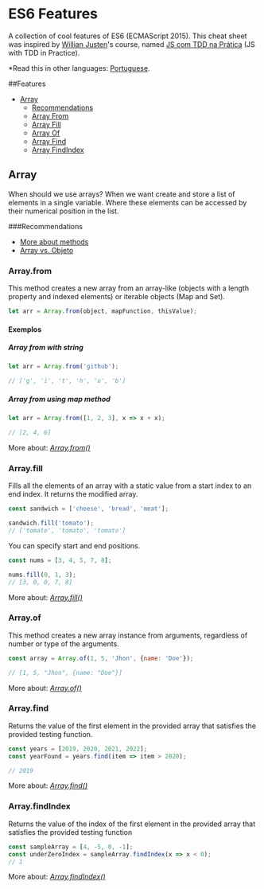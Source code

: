 # ES6 Features
A collection of cool features of ES6 (ECMAScript 2015). This cheat sheet was 
inspired by [Willian Justen](https://github.com/willianjusten)'s course, named 
[JS com TDD na Prática](https://www.udemy.com/course/js-com-tdd-na-pratica/) (JS with TDD in Practice).

*Read this in other languages: [Portuguese](README.md).

##Features
  - [Array](#array)
    - [Recommendations](#recommendations)
    - [Array From](#array.from)
    - [Array Fill](#array.fill)
    - [Array Of](#array.of)
    - [Array Find](#array.find)
    - [Array FindIndex](#array.findIndex)

## Array
When should we use arrays? When we want create and store a list of elements in a single variable. 
Where these elements can be accessed by their numerical position in the list.

###Recommendations
- [More about methods](https://exploringjs.com/es6/ch_arrays.html#sec_new-static-array-methods)
- [Array vs. Objeto](https://dev.to/zac_heisey/objects-vs-arrays-2g0e)

### Array.from
This method creates a new array from an array-like (objects with a length property and indexed elements) 
or iterable objects (Map and Set).
```javascript
let arr = Array.from(object, mapFunction, thisValue);
```
#### Exemplos
##### Array from with string
```javascript
let arr = Array.from('github');

// ['g', 'i', 't', 'h', 'u', 'b']
```
##### Array from using map method
```javascript
let arr = Array.from([1, 2, 3], x => x + x);

// [2, 4, 6] 
```
More about: *[Array.from()](https://developer.mozilla.org/en-US/docs/Web/JavaScript/Reference/Global_Objects/Array/from)*
### Array.fill
Fills all the elements of an array with a static value from a start index to an end index. 
It returns the modified array.
```javascript
const sandwich = ['cheese', 'bread', 'meat'];

sandwich.fill('tomato');
// ['tomato', 'tomato', 'tomato']
```
 You can specify start and end positions.
 ```javascript
 const nums = [3, 4, 5, 7, 8];
 
 nums.fill(0, 1, 3);
 // [3, 0, 0, 7, 8]
 ```

More about: *[Array.fill()](https://developer.mozilla.org/en-US/docs/Web/JavaScript/Reference/Global_Objects/Array/fill)*
### Array.of
This method creates a new array instance from arguments, regardless of number or type of the arguments.
```javascript
const array = Array.of(1, 5, 'Jhon', {name: 'Doe'});

// [1, 5, "Jhon", {name: "Doe"}] 
```
More about: *[Array.of()](https://developer.mozilla.org/en-US/docs/Web/JavaScript/Reference/Global_Objects/Array/of)*
### Array.find
Returns the value of the first element in the provided array that satisfies the provided testing function.
```javascript
const years = [2019, 2020, 2021, 2022];
const yearFound = years.find(item => item > 2020);

// 2019  
```
More about: *[Array.find()](https://developer.mozilla.org/en-US/docs/Web/JavaScript/Reference/Global_Objects/Array/find)*
### Array.findIndex
Returns the value of the index of the first element in the provided array that satisfies the provided testing function
```javascript
const sampleArray = [4, -5, 0, -1];
const underZeroIndex = sampleArray.findIndex(x => x < 0);
// 1
```
More about: *[Array.findIndex()](https://developer.mozilla.org/en-US/docs/Web/JavaScript/Reference/Global_Objects/Array/findIndex)*
